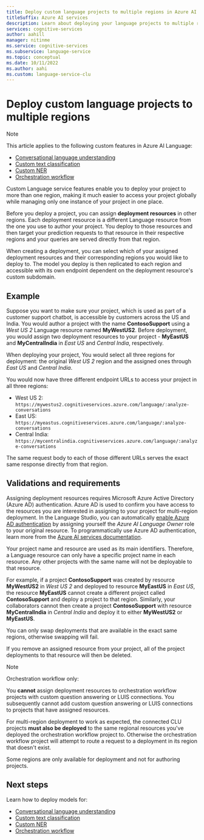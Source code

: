 ```yaml
---
title: Deploy custom language projects to multiple regions in Azure AI Language
titleSuffix: Azure AI services
description: Learn about deploying your language projects to multiple regions.
services: cognitive-services
author: aahill
manager: nitinme
ms.service: cognitive-services
ms.subservice: language-service
ms.topic: conceptual
ms.date: 10/11/2022
ms.author: aahi
ms.custom: language-service-clu
---
```


# Deploy custom language projects to multiple regions

> [!NOTE]
> This article applies to the following custom features in Azure AI Language:
> * [Conversational language understanding](../../conversational-language-understanding/overview.md)
> * [Custom text classification](../../custom-text-classification/overview.md)
> * [Custom NER](../../custom-named-entity-recognition/overview.md)
> * [Orchestration workflow](../../orchestration-workflow/overview.md)

Custom Language service features enable you to deploy your project to more than one region, making it much easier to access your project globally while managing only one instance of your project in one place. 

Before you deploy a project, you can assign **deployment resources** in other regions. Each deployment resource is a different Language resource from the one you use to author your project. You deploy to those resources and then target your prediction requests to that resource in their respective regions and your queries are served directly from that region.

When creating a deployment, you can select which of your assigned deployment resources and their corresponding regions you would like to deploy to. The model you deploy is then replicated to each region and accessible with its own endpoint dependent on the deployment resource's custom subdomain. 

## Example

Suppose you want to make sure your project, which is used as part of a customer support chatbot, is accessible by customers across the US and India. You would author a project with the name **ContosoSupport** using a _West US 2_ Language resource named **MyWestUS2**. Before deployment, you would assign two deployment resources to your project - **MyEastUS** and **MyCentralIndia** in _East US_ and _Central India_, respectively.

When deploying your project, You would select all three regions for deployment: the original _West US 2_ region and the assigned ones through _East US_ and _Central India_.

You would now have three different endpoint URLs to access your project in all three regions:
* West US 2: `https://mywestus2.cognitiveservices.azure.com/language/:analyze-conversations`
* East US: `https://myeastus.cognitiveservices.azure.com/language/:analyze-conversations`
* Central India: `https://mycentralindia.cognitiveservices.azure.com/language/:analyze-conversations`

The same request body to each of those different URLs serves the exact same response directly from that region. 

## Validations and requirements

Assigning deployment resources requires Microsoft Azure Active Directory (Azure AD) authentication. Azure AD is used to confirm you have access to the resources you are interested in assigning to your project for multi-region deployment. In the Language Studio, you can automatically [enable Azure AD authentication](https://aka.ms/rbac-language) by assigning yourself the _Azure AI Language Owner_ role to your original resource. To programmatically use Azure AD authentication, learn more from the [Azure AI services documentation](../../../authentication.md?source=docs&tabs=powershell&tryIt=true#authenticate-with-azure-active-directory).

Your project name and resource are used as its main identifiers. Therefore, a Language resource can only have a specific project name in each resource. Any other projects with the same name will not be deployable to that resource. 

For example, if a project **ContosoSupport** was created by resource **MyWestUS2** in _West US 2_ and deployed to resource **MyEastUS** in _East US_, the resource **MyEastUS** cannot create a different project called **ContosoSupport** and deploy a project to that region. Similarly, your collaborators cannot then create a project **ContosoSupport** with resource **MyCentralIndia** in _Central India_ and deploy it to either **MyWestUS2** or **MyEastUS**.

You can only swap deployments that are available in the exact same regions, otherwise swapping will fail.

If you remove an assigned resource from your project, all of the project deployments to that resource will then be deleted.

> [!NOTE]
> Orchestration workflow only:
>
> You **cannot** assign deployment resources to orchestration workflow projects with custom question answering or LUIS connections. You subsequently cannot add custom question answering or LUIS connections to projects that have assigned resources.
>
> For multi-region deployment to work as expected, the connected CLU projects **must also be deployed** to the same regional resources you've deployed the orchestration workflow project to. Otherwise the orchestration workflow project will attempt to route a request to a deployment in its region that doesn't exist.

Some regions are only available for deployment and not for authoring projects.

## Next steps

Learn how to deploy models for:
* [Conversational language understanding](../../conversational-language-understanding/how-to/deploy-model.md)
* [Custom text classification](../../custom-text-classification/how-to/deploy-model.md)
* [Custom NER](../../custom-named-entity-recognition/how-to/deploy-model.md)
* [Orchestration workflow](../../orchestration-workflow/how-to/deploy-model.md)
